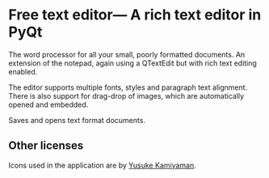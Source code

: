 # Free text editor— A rich text editor in PyQt

The word processor for all your small, poorly formatted documents. 
An extension of the notepad, again using a QTextEdit but with rich
text editing enabled. 
 
The editor supports multiple fonts, styles and paragraph text alignment.
There is also support for drag-drop of images, which are automatically
opened and embedded.

Saves and opens text format documents.
 

## Other licenses

Icons used in the application are by [Yusuke Kamiyaman](http://p.yusukekamiyamane.com/).
